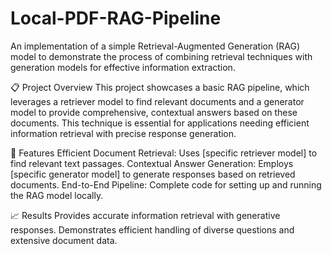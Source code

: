 # Local-PDF-RAG-Pipeline
An implementation of a simple Retrieval-Augmented Generation (RAG) model to demonstrate the process of combining retrieval techniques with generation models for effective information extraction.

📋 Project Overview
This project showcases a basic RAG pipeline, which leverages a retriever model to find relevant documents and a generator model to provide comprehensive, contextual answers based on these documents. This technique is essential for applications needing efficient information retrieval with precise response generation.

🚀 Features
Efficient Document Retrieval: Uses [specific retriever model] to find relevant text passages.
Contextual Answer Generation: Employs [specific generator model] to generate responses based on retrieved documents.
End-to-End Pipeline: Complete code for setting up and running the RAG model locally.

📈 Results
Provides accurate information retrieval with generative responses.
Demonstrates efficient handling of diverse questions and extensive document data.
